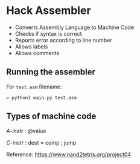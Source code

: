 # Hack Assembler

- Converts Assembly Language to Machine Code
- Checks if syntax is correct
- Reports error according to line number
- Allows labels
- Allows comments

## Running the assembler

For `test.asm` filename:

```> python3 main.py test.asm```

## Types of machine code

*A-instr*  :
@value

*C-instr*  :
dest = comp ; jump

Reference: <https://www.nand2tetris.org/project04>
